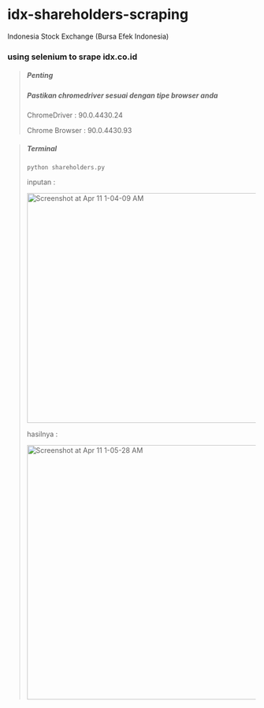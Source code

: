 # idx-shareholders-scraping
Indonesia Stock Exchange (Bursa Efek Indonesia)




###  using selenium to srape idx.co.id

> ##### Penting
> 
> ##### Pastikan chromedriver sesuai dengan tipe browser anda
>  ChromeDriver : 90.0.4430.24
>  
>  Chrome Browser : 90.0.4430.93

> ##### Terminal
>`python shareholders.py` 
>
> inputan : 
> 
>
> <img width="467" alt="Screenshot at Apr 11 1-04-09 AM" src="https://user-images.githubusercontent.com/3155098/114280456-7dec2580-9a63-11eb-897e-43f50bd1aff4.png">
> 
>
> hasilnya : 
> 
>
> <img width="517" alt="Screenshot at Apr 11 1-05-28 AM" src="https://user-images.githubusercontent.com/3155098/114280462-86446080-9a63-11eb-9e3e-d82c4e5dad33.png">



